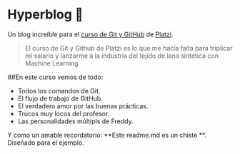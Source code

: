 # Hyperblog 💚
Un blog increíble para el [curso de Git y GitHub](https://platzi.com/cursos/git-github/ " curso de Git y Github") de [Platzi](https://platzi.com/ "Platzi").
>El curso de Git y Github de Platzi es lo que me hacía falta para triplicar mi salario y lanzarme a la industria del tejido de lana sintética con Machine Learning

##En este curso vemos de todo: 
* Todos los comandos de Git.
* El flujo de trabajo de GitHub.
* El verdadero amor por las buenas prácticas.
* Trucos muy locos del profesor.
* Las personalidades múltipls de Freddy.

Y como un amable recordatorio: **Este readme.md es un chiste **. Diseñado para el ejemplo.